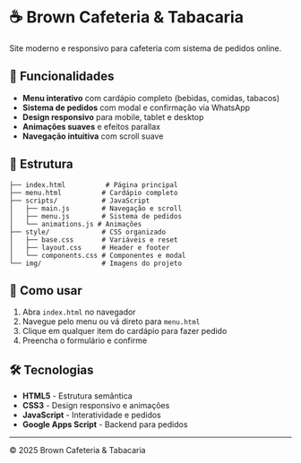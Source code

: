 # ☕ Brown Cafeteria & Tabacaria

Site moderno e responsivo para cafeteria com sistema de pedidos online.

## 🚀 Funcionalidades

- **Menu interativo** com cardápio completo (bebidas, comidas, tabacos)
- **Sistema de pedidos** com modal e confirmação via WhatsApp
- **Design responsivo** para mobile, tablet e desktop
- **Animações suaves** e efeitos parallax
- **Navegação intuitiva** com scroll suave

## 📁 Estrutura

```
├── index.html          # Página principal
├── menu.html          # Cardápio completo
├── scripts/           # JavaScript
│   ├── main.js        # Navegação e scroll
│   ├── menu.js        # Sistema de pedidos
│   └── animations.js # Animações
├── style/             # CSS organizado
│   ├── base.css       # Variáveis e reset
│   ├── layout.css     # Header e footer
│   └── components.css # Componentes e modal
└── img/               # Imagens do projeto
```

## 🎯 Como usar

1. Abra `index.html` no navegador
2. Navegue pelo menu ou vá direto para `menu.html`
3. Clique em qualquer item do cardápio para fazer pedido
4. Preencha o formulário e confirme

## 🛠️ Tecnologias

- **HTML5** - Estrutura semântica
- **CSS3** - Design responsivo e animações
- **JavaScript** - Interatividade e pedidos
- **Google Apps Script** - Backend para pedidos

---

© 2025 Brown Cafeteria & Tabacaria